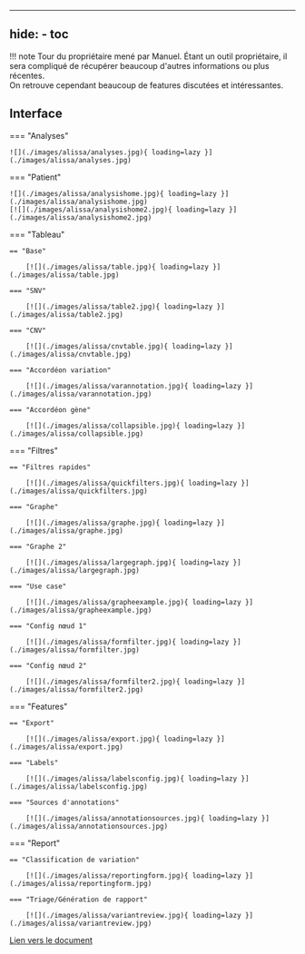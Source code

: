______________________________________________________________________

## hide: - toc

!!! note
Tour du propriétaire mené par Manuel. Étant un outil propriétaire, il sera compliqué de récupérer beaucoup d'autres informations ou plus récentes.\
On retrouve cependant beaucoup de features discutées et intéressantes.

## Interface

=== "Analyses"

```text
![](./images/alissa/analyses.jpg){ loading=lazy }](./images/alissa/analyses.jpg)
```

=== "Patient"

```text
![](./images/alissa/analysishome.jpg){ loading=lazy }](./images/alissa/analysishome.jpg)
[![](./images/alissa/analysishome2.jpg){ loading=lazy }](./images/alissa/analysishome2.jpg)
```

=== "Tableau"

```text
== "Base"

    [![](./images/alissa/table.jpg){ loading=lazy }](./images/alissa/table.jpg)

=== "SNV"

    [![](./images/alissa/table2.jpg){ loading=lazy }](./images/alissa/table2.jpg)

=== "CNV"

    [![](./images/alissa/cnvtable.jpg){ loading=lazy }](./images/alissa/cnvtable.jpg)

=== "Accordéon variation"

    [![](./images/alissa/varannotation.jpg){ loading=lazy }](./images/alissa/varannotation.jpg)

=== "Accordéon gène"

    [![](./images/alissa/collapsible.jpg){ loading=lazy }](./images/alissa/collapsible.jpg)
```

=== "Filtres"

```text
== "Filtres rapides"

    [![](./images/alissa/quickfilters.jpg){ loading=lazy }](./images/alissa/quickfilters.jpg)

=== "Graphe"

    [![](./images/alissa/graphe.jpg){ loading=lazy }](./images/alissa/graphe.jpg)

=== "Graphe 2"

    [![](./images/alissa/largegraph.jpg){ loading=lazy }](./images/alissa/largegraph.jpg)

=== "Use case"

    [![](./images/alissa/grapheexample.jpg){ loading=lazy }](./images/alissa/grapheexample.jpg)

=== "Config nœud 1"

    [![](./images/alissa/formfilter.jpg){ loading=lazy }](./images/alissa/formfilter.jpg)

=== "Config nœud 2"

    [![](./images/alissa/formfilter2.jpg){ loading=lazy }](./images/alissa/formfilter2.jpg)
```

=== "Features"

```text
== "Export"

    [![](./images/alissa/export.jpg){ loading=lazy }](./images/alissa/export.jpg)

=== "Labels"

    [![](./images/alissa/labelsconfig.jpg){ loading=lazy }](./images/alissa/labelsconfig.jpg)

=== "Sources d'annotations"

    [![](./images/alissa/annotationsources.jpg){ loading=lazy }](./images/alissa/annotationsources.jpg)
```

=== "Report"

```text
== "Classification de variation"

    [![](./images/alissa/reportingform.jpg){ loading=lazy }](./images/alissa/reportingform.jpg)

=== "Triage/Génération de rapport"

    [![](./images/alissa/variantreview.jpg){ loading=lazy }](./images/alissa/variantreview.jpg)
```

<object data='/ressources/similar_tools/Alissa.pdf' width="100%" height="800px"></object>
[Lien vers le document](/ressources/similar_tools/Alissa.pdf)
